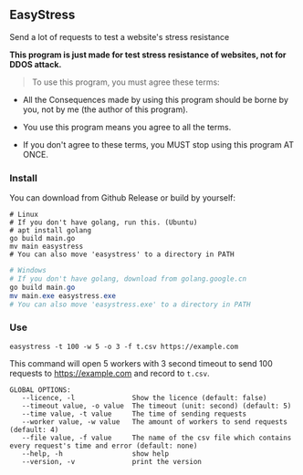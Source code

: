 ## EasyStress

Send a lot of requests to test a website's stress resistance

**This program is just made for test stress resistance of websites, not for DDOS attack.**

> To use this program, you must agree these terms:

- All the Consequences made by using this program should be borne by you, not by me (the author of this program).

- You use this program means you agree to all the terms.

- If you don't agree to these terms, you MUST stop using this program AT ONCE.

### Install

You can download from Github Release or build by yourself:

```shell
# Linux
# If you don't have golang, run this. (Ubuntu)
# apt install golang
go build main.go
mv main easystress
# You can also move 'easystress' to a directory in PATH
```

```powershell
# Windows
# If you don't have golang, download from golang.google.cn
go build main.go
mv main.exe easystress.exe
# You can also move 'easystress.exe' to a directory in PATH
```

### Use

```shell
easystress -t 100 -w 5 -o 3 -f t.csv https://example.com
```

This command will open 5 workers with 3 second timeout to send 100 requests to https://example.com and record to `t.csv`.

```
GLOBAL OPTIONS:
   --licence, -l              Show the licence (default: false)
   --timeout value, -o value  The timeout (unit: second) (default: 5)
   --time value, -t value     The time of sending requests
   --worker value, -w value   The amount of workers to send requests (default: 4)
   --file value, -f value     The name of the csv file which contains every request's time and error (default: none)
   --help, -h                 show help
   --version, -v              print the version
```
